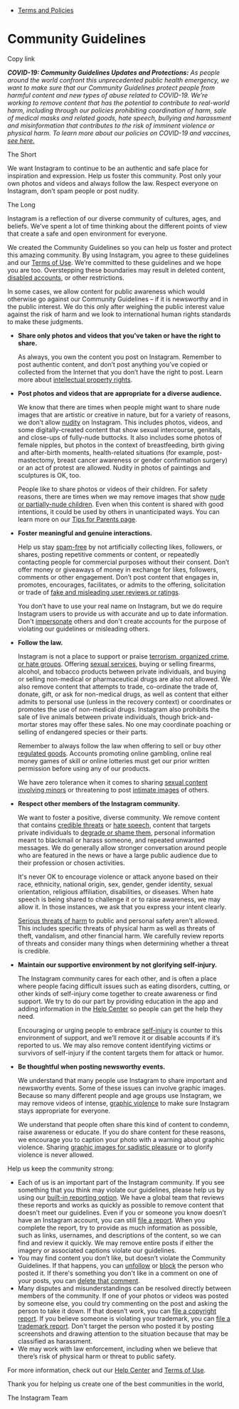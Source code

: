 *   [Terms and Policies](https://help.instagram.com/1417489251945243/?helpref=breadcrumb)

Community Guidelines
====================

Copy link

_**COVID-19: Community Guidelines Updates and Protections:** As people around the world confront this unprecedented public health emergency, we want to make sure that our Community Guidelines protect people from harmful content and new types of abuse related to COVID-19. We’re working to remove content that has the potential to contribute to real-world harm, including through our policies prohibiting coordination of harm, sale of medical masks and related goods, hate speech, bullying and harassment and misinformation that contributes to the risk of imminent violence or physical harm. To learn more about our policies on COVID-19 and vaccines, [see here.](https://help.instagram.com/697825587576762?helpref=faq_content)_

The Short

We want Instagram to continue to be an authentic and safe place for inspiration and expression. Help us foster this community. Post only your own photos and videos and always follow the law. Respect everyone on Instagram, don’t spam people or post nudity.

The Long

Instagram is a reflection of our diverse community of cultures, ages, and beliefs. We’ve spent a lot of time thinking about the different points of view that create a safe and open environment for everyone.

We created the Community Guidelines so you can help us foster and protect this amazing community. By using Instagram, you agree to these guidelines and our [Terms of Use](https://www.instagram.com/legal/terms). We’re committed to these guidelines and we hope you are too. Overstepping these boundaries may result in deleted content, [disabled accounts](https://help.instagram.com/366993040048856?helpref=faq_content), or other restrictions.

In some cases, we allow content for public awareness which would otherwise go against our Community Guidelines – if it is newsworthy and in the public interest. We do this only after weighing the public interest value against the risk of harm and we look to international human rights standards to make these judgments.

*   **Share only photos and videos that you’ve taken or have the right to share.**
    
    As always, you own the content you post on Instagram. Remember to post authentic content, and don’t post anything you’ve copied or collected from the Internet that you don’t have the right to post. Learn more about [intellectual property rights](https://help.instagram.com/126382350847838?helpref=faq_content).
    
*   **Post photos and videos that are appropriate for a diverse audience.**
    
    We know that there are times when people might want to share nude images that are artistic or creative in nature, but for a variety of reasons, we don’t allow [nudity](https://l.instagram.com/?u=https%3A%2F%2Fwww.facebook.com%2Fcommunitystandards%2Fadult_nudity_sexual_activity&e=AT2JdOk4JAw-DraDPU-kQn_ehhWujkuvbHE2FMn3SEbDp0KC0i7BXj8WqsbPm02aZfuWp0Y6wh7ll9sHVkROakk0h-lxQr9ZkWJBrxF8aYVF5wLEiLy7CNoXo8GUB-81JXfzDHv1kmjkgFJ6yE7D-hPZhLdmkOeTlFxoPA) on Instagram. This includes photos, videos, and some digitally-created content that show sexual intercourse, genitals, and close-ups of fully-nude buttocks. It also includes some photos of female nipples, but photos in the context of breastfeeding, birth giving and after-birth moments, health-related situations (for example, post-mastectomy, breast cancer awareness or gender confirmation surgery) or an act of protest are allowed. Nudity in photos of paintings and sculptures is OK, too.
    
    People like to share photos or videos of their children. For safety reasons, there are times when we may remove images that show [nude or partially-nude children](https://l.instagram.com/?u=https%3A%2F%2Fwww.facebook.com%2Fcommunitystandards%2Fchild_nudity_sexual_exploitation&e=AT2JdOk4JAw-DraDPU-kQn_ehhWujkuvbHE2FMn3SEbDp0KC0i7BXj8WqsbPm02aZfuWp0Y6wh7ll9sHVkROakk0h-lxQr9ZkWJBrxF8aYVF5wLEiLy7CNoXo8GUB-81JXfzDHv1kmjkgFJ6yE7D-hPZhLdmkOeTlFxoPA). Even when this content is shared with good intentions, it could be used by others in unanticipated ways. You can learn more on our [Tips for Parents page](https://help.instagram.com/154475974694511/?helpref=faq_content).
    
*   **Foster meaningful and genuine interactions.**
    
    Help us stay [spam-free](https://l.instagram.com/?u=https%3A%2F%2Fwww.facebook.com%2Fcommunitystandards%2Fspam&e=AT2JdOk4JAw-DraDPU-kQn_ehhWujkuvbHE2FMn3SEbDp0KC0i7BXj8WqsbPm02aZfuWp0Y6wh7ll9sHVkROakk0h-lxQr9ZkWJBrxF8aYVF5wLEiLy7CNoXo8GUB-81JXfzDHv1kmjkgFJ6yE7D-hPZhLdmkOeTlFxoPA) by not artificially collecting likes, followers, or shares, posting repetitive comments or content, or repeatedly contacting people for commercial purposes without their consent. Don’t offer money or giveaways of money in exchange for likes, followers, comments or other engagement. Don’t post content that engages in, promotes, encourages, facilitates, or admits to the offering, solicitation or trade of [fake and misleading user reviews or ratings](https://l.instagram.com/?u=https%3A%2F%2Fwww.facebook.com%2Fcommunitystandards%2Ffraud_deception&e=AT2JdOk4JAw-DraDPU-kQn_ehhWujkuvbHE2FMn3SEbDp0KC0i7BXj8WqsbPm02aZfuWp0Y6wh7ll9sHVkROakk0h-lxQr9ZkWJBrxF8aYVF5wLEiLy7CNoXo8GUB-81JXfzDHv1kmjkgFJ6yE7D-hPZhLdmkOeTlFxoPA).
    
    You don’t have to use your real name on Instagram, but we do require Instagram users to provide us with accurate and up to date information. Don't [impersonate](https://l.instagram.com/?u=https%3A%2F%2Fwww.facebook.com%2Fcommunitystandards%2Fmisrepresentation&e=AT2JdOk4JAw-DraDPU-kQn_ehhWujkuvbHE2FMn3SEbDp0KC0i7BXj8WqsbPm02aZfuWp0Y6wh7ll9sHVkROakk0h-lxQr9ZkWJBrxF8aYVF5wLEiLy7CNoXo8GUB-81JXfzDHv1kmjkgFJ6yE7D-hPZhLdmkOeTlFxoPA) others and don't create accounts for the purpose of violating our guidelines or misleading others.
    
*   **Follow the law.**
    
    Instagram is not a place to support or praise [terrorism, organized crime, or hate groups](https://l.instagram.com/?u=https%3A%2F%2Fwww.facebook.com%2Fcommunitystandards%2Fdangerous_individuals_organizations&e=AT2JdOk4JAw-DraDPU-kQn_ehhWujkuvbHE2FMn3SEbDp0KC0i7BXj8WqsbPm02aZfuWp0Y6wh7ll9sHVkROakk0h-lxQr9ZkWJBrxF8aYVF5wLEiLy7CNoXo8GUB-81JXfzDHv1kmjkgFJ6yE7D-hPZhLdmkOeTlFxoPA). Offering [sexual services](https://l.instagram.com/?u=https%3A%2F%2Fwww.facebook.com%2Fcommunitystandards%2Fsexual_solicitation&e=AT2JdOk4JAw-DraDPU-kQn_ehhWujkuvbHE2FMn3SEbDp0KC0i7BXj8WqsbPm02aZfuWp0Y6wh7ll9sHVkROakk0h-lxQr9ZkWJBrxF8aYVF5wLEiLy7CNoXo8GUB-81JXfzDHv1kmjkgFJ6yE7D-hPZhLdmkOeTlFxoPA), buying or selling firearms, alcohol, and tobacco products between private individuals, and buying or selling non-medical or pharmaceutical drugs are also not allowed. We also remove content that attempts to trade, co-ordinate the trade of, donate, gift, or ask for non-medical drugs, as well as content that either admits to personal use (unless in the recovery context) or coordinates or promotes the use of non-medical drugs. Instagram also prohibits the sale of live animals between private individuals, though brick-and-mortar stores may offer these sales. No one may coordinate poaching or selling of endangered species or their parts.
    
    Remember to always follow the law when offering to sell or buy other [regulated goods](https://l.instagram.com/?u=https%3A%2F%2Fwww.facebook.com%2Fcommunitystandards%2Fregulated_goods&e=AT2JdOk4JAw-DraDPU-kQn_ehhWujkuvbHE2FMn3SEbDp0KC0i7BXj8WqsbPm02aZfuWp0Y6wh7ll9sHVkROakk0h-lxQr9ZkWJBrxF8aYVF5wLEiLy7CNoXo8GUB-81JXfzDHv1kmjkgFJ6yE7D-hPZhLdmkOeTlFxoPA). Accounts promoting online gambling, online real money games of skill or online lotteries must get our prior written permission before using any of our products.
    
    We have zero tolerance when it comes to sharing [sexual content involving minors](https://l.instagram.com/?u=https%3A%2F%2Fwww.facebook.com%2Fcommunitystandards%2Fchild_nudity_sexual_exploitation&e=AT2JdOk4JAw-DraDPU-kQn_ehhWujkuvbHE2FMn3SEbDp0KC0i7BXj8WqsbPm02aZfuWp0Y6wh7ll9sHVkROakk0h-lxQr9ZkWJBrxF8aYVF5wLEiLy7CNoXo8GUB-81JXfzDHv1kmjkgFJ6yE7D-hPZhLdmkOeTlFxoPA) or threatening to post [intimate images](https://l.instagram.com/?u=https%3A%2F%2Fwww.facebook.com%2Fcommunitystandards%2Fsexual_exploitation_adults&e=AT2JdOk4JAw-DraDPU-kQn_ehhWujkuvbHE2FMn3SEbDp0KC0i7BXj8WqsbPm02aZfuWp0Y6wh7ll9sHVkROakk0h-lxQr9ZkWJBrxF8aYVF5wLEiLy7CNoXo8GUB-81JXfzDHv1kmjkgFJ6yE7D-hPZhLdmkOeTlFxoPA) of others.
    
*   **Respect other members of the Instagram community.**
    
    We want to foster a positive, diverse community. We remove content that contains [credible threats](https://l.instagram.com/?u=https%3A%2F%2Fwww.facebook.com%2Fcommunitystandards%2Fcredible_violence&e=AT2JdOk4JAw-DraDPU-kQn_ehhWujkuvbHE2FMn3SEbDp0KC0i7BXj8WqsbPm02aZfuWp0Y6wh7ll9sHVkROakk0h-lxQr9ZkWJBrxF8aYVF5wLEiLy7CNoXo8GUB-81JXfzDHv1kmjkgFJ6yE7D-hPZhLdmkOeTlFxoPA) or [hate speech](https://l.instagram.com/?u=https%3A%2F%2Fwww.facebook.com%2Fcommunitystandards%2Fhate_speech&e=AT2JdOk4JAw-DraDPU-kQn_ehhWujkuvbHE2FMn3SEbDp0KC0i7BXj8WqsbPm02aZfuWp0Y6wh7ll9sHVkROakk0h-lxQr9ZkWJBrxF8aYVF5wLEiLy7CNoXo8GUB-81JXfzDHv1kmjkgFJ6yE7D-hPZhLdmkOeTlFxoPA), content that targets private individuals to [degrade or shame them](https://l.instagram.com/?u=https%3A%2F%2Fwww.facebook.com%2Fcommunitystandards%2Fbullying&e=AT2JdOk4JAw-DraDPU-kQn_ehhWujkuvbHE2FMn3SEbDp0KC0i7BXj8WqsbPm02aZfuWp0Y6wh7ll9sHVkROakk0h-lxQr9ZkWJBrxF8aYVF5wLEiLy7CNoXo8GUB-81JXfzDHv1kmjkgFJ6yE7D-hPZhLdmkOeTlFxoPA), personal information meant to blackmail or harass someone, and repeated unwanted messages. We do generally allow stronger conversation around people who are featured in the news or have a large public audience due to their profession or chosen activities.
    
    It's never OK to encourage violence or attack anyone based on their race, ethnicity, national origin, sex, gender, gender identity, sexual orientation, religious affiliation, disabilities, or diseases. When hate speech is being shared to challenge it or to raise awareness, we may allow it. In those instances, we ask that you express your intent clearly.
    
    [Serious threats of harm](https://l.instagram.com/?u=https%3A%2F%2Fwww.facebook.com%2Fcommunitystandards%2Fcredible_violence&e=AT2JdOk4JAw-DraDPU-kQn_ehhWujkuvbHE2FMn3SEbDp0KC0i7BXj8WqsbPm02aZfuWp0Y6wh7ll9sHVkROakk0h-lxQr9ZkWJBrxF8aYVF5wLEiLy7CNoXo8GUB-81JXfzDHv1kmjkgFJ6yE7D-hPZhLdmkOeTlFxoPA) to public and personal safety aren't allowed. This includes specific threats of physical harm as well as threats of theft, vandalism, and other financial harm. We carefully review reports of threats and consider many things when determining whether a threat is credible.
    
*   **Maintain our supportive environment by not glorifying self-injury.**
    
    The Instagram community cares for each other, and is often a place where people facing difficult issues such as eating disorders, cutting, or other kinds of self-injury come together to create awareness or find support. We try to do our part by providing education in the app and adding information in the [Help Center](https://help.instagram.com/) so people can get the help they need.
    
    Encouraging or urging people to embrace [self-injury](https://l.instagram.com/?u=https%3A%2F%2Fwww.facebook.com%2Fcommunitystandards%2Fsuicide_self_injury_violence&e=AT2JdOk4JAw-DraDPU-kQn_ehhWujkuvbHE2FMn3SEbDp0KC0i7BXj8WqsbPm02aZfuWp0Y6wh7ll9sHVkROakk0h-lxQr9ZkWJBrxF8aYVF5wLEiLy7CNoXo8GUB-81JXfzDHv1kmjkgFJ6yE7D-hPZhLdmkOeTlFxoPA) is counter to this environment of support, and we’ll remove it or disable accounts if it’s reported to us. We may also remove content identifying victims or survivors of self-injury if the content targets them for attack or humor.
    
*   **Be thoughtful when posting newsworthy events.**
    
    We understand that many people use Instagram to share important and newsworthy events. Some of these issues can involve graphic images. Because so many different people and age groups use Instagram, we may remove videos of intense, [graphic violence](https://l.instagram.com/?u=https%3A%2F%2Fwww.facebook.com%2Fcommunitystandards%2Fgraphic_violence&e=AT2JdOk4JAw-DraDPU-kQn_ehhWujkuvbHE2FMn3SEbDp0KC0i7BXj8WqsbPm02aZfuWp0Y6wh7ll9sHVkROakk0h-lxQr9ZkWJBrxF8aYVF5wLEiLy7CNoXo8GUB-81JXfzDHv1kmjkgFJ6yE7D-hPZhLdmkOeTlFxoPA) to make sure Instagram stays appropriate for everyone.
    
    We understand that people often share this kind of content to condemn, raise awareness or educate. If you do share content for these reasons, we encourage you to caption your photo with a warning about graphic violence. Sharing [graphic images for sadistic pleasure](https://l.instagram.com/?u=https%3A%2F%2Fwww.facebook.com%2Fcommunitystandards%2Fcruel_insensitive&e=AT2JdOk4JAw-DraDPU-kQn_ehhWujkuvbHE2FMn3SEbDp0KC0i7BXj8WqsbPm02aZfuWp0Y6wh7ll9sHVkROakk0h-lxQr9ZkWJBrxF8aYVF5wLEiLy7CNoXo8GUB-81JXfzDHv1kmjkgFJ6yE7D-hPZhLdmkOeTlFxoPA) or to glorify violence is never allowed.
    

Help us keep the community strong:

*   Each of us is an important part of the Instagram community. If you see something that you think may violate our guidelines, please help us by using our [built-in reporting option](https://help.instagram.com/165828726894770?helpref=faq_content). We have a global team that reviews these reports and works as quickly as possible to remove content that doesn’t meet our guidelines. Even if you or someone you know doesn’t have an Instagram account, you can still [file a report](https://help.instagram.com/contact/383679321740945). When you complete the report, try to provide as much information as possible, such as links, usernames, and descriptions of the content, so we can find and review it quickly. We may remove entire posts if either the imagery or associated captions violate our guidelines.
*   You may find content you don’t like, but doesn’t violate the Community Guidelines. If that happens, you can [unfollow](https://help.instagram.com/286340048138725?helpref=faq_content) or [block](https://help.instagram.com/426700567389543/?helpref=faq_content) the person who posted it. If there's something you don't like in a comment on one of your posts, you can [delete that comment](https://help.instagram.com/289098941190483?helpref=faq_content).
*   Many disputes and misunderstandings can be resolved directly between members of the community. If one of your photos or videos was posted by someone else, you could try commenting on the post and asking the person to take it down. If that doesn’t work, you can [file a copyright report](https://help.instagram.com/126382350847838?helpref=faq_content). If you believe someone is violating your trademark, you can [file a trademark report](https://help.instagram.com/222826637847963?helpref=faq_content). Don't target the person who posted it by posting screenshots and drawing attention to the situation because that may be classified as harassment.
*   We may work with law enforcement, including when we believe that there’s risk of physical harm or threat to public safety.

For more information, check out our [Help Center](https://help.instagram.com/) and [Terms of Use](https://l.instagram.com/?u=http%3A%2F%2Finstagram.com%2Flegal%2Fterms%2F%23&e=AT2JdOk4JAw-DraDPU-kQn_ehhWujkuvbHE2FMn3SEbDp0KC0i7BXj8WqsbPm02aZfuWp0Y6wh7ll9sHVkROakk0h-lxQr9ZkWJBrxF8aYVF5wLEiLy7CNoXo8GUB-81JXfzDHv1kmjkgFJ6yE7D-hPZhLdmkOeTlFxoPA).

Thank you for helping us create one of the best communities in the world,

The Instagram Team